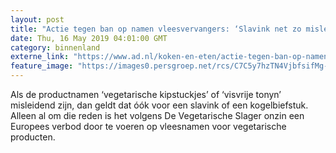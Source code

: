 ```yaml
---
layout: post
title: "Actie tegen ban op namen vleesvervangers: ‘Slavink net zo misleidend als kipstuckjes’"
date: Thu, 16 May 2019 04:01:00 GMT
category: binnenland
externe_link: "https://www.ad.nl/koken-en-eten/actie-tegen-ban-op-namen-vleesvervangers-slavink-net-zo-misleidend-als-kipstuckjes~aa0cfca3/"
feature_image: "https://images0.persgroep.net/rcs/C7C5y7hzTN4VjbfsifMg-GPWQxU/diocontent/148464955/_fitwidth/400/?appId=21791a8992982cd8da851550a453bd7f&quality=0.7"
---
```


Als de productnamen ‘vegetarische kipstuckjes’ of ‘visvrije tonyn’ misleidend zijn, dan geldt dat óók voor een slavink of een kogelbiefstuk. Alleen al om die reden is het volgens De Vegetarische Slager onzin een Europees verbod door te voeren op vleesnamen voor vegetarische producten.
